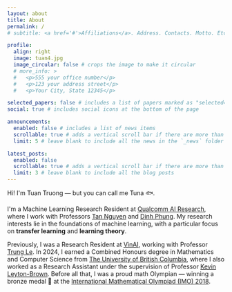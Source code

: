 ```yaml
---
layout: about
title: About
permalink: /
# subtitle: <a href='#'>Affiliations</a>. Address. Contacts. Motto. Etc.

profile:
  align: right
  image: tuan4.jpg
  image_circular: false # crops the image to make it circular
  # more_info: >
  #   <p>555 your office number</p>
  #   <p>123 your address street</p>
  #   <p>Your City, State 12345</p>

selected_papers: false # includes a list of papers marked as "selected={true}"
social: true # includes social icons at the bottom of the page

announcements:
  enabled: false # includes a list of news items
  scrollable: true # adds a vertical scroll bar if there are more than 3 news items
  limit: 5 # leave blank to include all the news in the `_news` folder

latest_posts:
  enabled: false
  scrollable: true # adds a vertical scroll bar if there are more than 3 new posts items
  limit: 3 # leave blank to include all the blog posts
---
```


Hi! I'm Tuan Truong — but you can call me Tuna 🐟.

I'm a Machine Learning Research Resident at [Qualcomm AI Research](https://www.qualcomm.com/research), where I work with Professors [Tan Nguyen](https://tanmnguyen89.github.io/) and [Dinh Phung](https://tanmnguyen89.github.io/). My research interests lie in the foundations of machine learning, with a particular focus on **transfer learning** and **learning theory**.

Previously, I was a Research Resident at [VinAI](https://www.vinai.io/), working with Professor [Trung Le](https://research.monash.edu/en/persons/trung-le). In 2024, I earned a Combined Honours degree in Mathematics and Computer Science from [The University of British Columbia](https://www.ubc.ca/), where I also worked as a Research Assistant under the supervision of Professor [Kevin Leyton-Brown](https://www.cs.ubc.ca/~kevinlb/index.html). Before all that, I was a proud math Olympian — winning a bronze medal 🥉 at the [International Mathematical Olympiad (IMO) 2018](https://www.imo-official.org/).